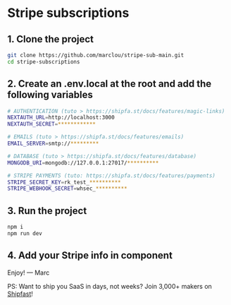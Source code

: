 # Stripe subscriptions

## 1. Clone the project

```bash
git clone https://github.com/marclou/stripe-sub-main.git
cd stripe-subscriptions
```

## 2. Create an .env.local at the root and add the following variables

```bash
# AUTHENTICATION (tuto > https://shipfa.st/docs/features/magic-links)
NEXTAUTH_URL=http://localhost:3000
NEXTAUTH_SECRET=************

# EMAILS (tuto > https://shipfa.st/docs/features/emails)
EMAIL_SERVER=smtp://*********

# DATABASE (tuto > https://shipfa.st/docs/features/database)
MONGODB_URI=mongodb://127.0.0.1:27017/**********

# STRIPE PAYMENTS (tuto: https://shipfa.st/docs/features/payments)
STRIPE_SECRET_KEY=rk_test_**********
STRIPE_WEBHOOK_SECRET=whsec_**********
```

## 3. Run the project

```bash
npm i
npm run dev
```

## 4. Add your Stripe info in <Pricing /> component

Enjoy! — Marc

PS: Want to ship you SaaS in days, not weeks? Join 3,000+ makers on
[Shipfast](https://shipfa.st)!
